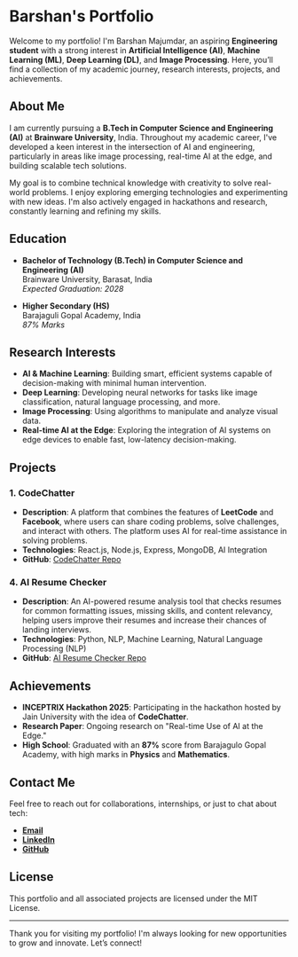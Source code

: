 # Barshan's Portfolio

Welcome to my portfolio! I'm Barshan Majumdar, an aspiring **Engineering student** with a strong interest in **Artificial Intelligence (AI)**, **Machine Learning (ML)**, **Deep Learning (DL)**, and **Image Processing**. Here, you’ll find a collection of my academic journey, research interests, projects, and achievements.

## About Me

I am currently pursuing a **B.Tech in Computer Science and Engineering (AI)** at **Brainware University**, India. Throughout my academic career, I've developed a keen interest in the intersection of AI and engineering, particularly in areas like image processing, real-time AI at the edge, and building scalable tech solutions.

My goal is to combine technical knowledge with creativity to solve real-world problems. I enjoy exploring emerging technologies and experimenting with new ideas. I'm also actively engaged in hackathons and research, constantly learning and refining my skills.

## Education

- **Bachelor of Technology (B.Tech) in Computer Science and Engineering (AI)**  
  Brainware University, Barasat, India  
  *Expected Graduation: 2028*

- **Higher Secondary (HS)**  
  Barajaguli Gopal Academy, India  
  *87% Marks*

## Research Interests

- **AI & Machine Learning**: Building smart, efficient systems capable of decision-making with minimal human intervention.
- **Deep Learning**: Developing neural networks for tasks like image classification, natural language processing, and more.
- **Image Processing**: Using algorithms to manipulate and analyze visual data.
- **Real-time AI at the Edge**: Exploring the integration of AI systems on edge devices to enable fast, low-latency decision-making.

## Projects

### 1. **CodeChatter**
   - **Description**: A platform that combines the features of **LeetCode** and **Facebook**, where users can share coding problems, solve challenges, and interact with others. The platform uses AI for real-time assistance in solving problems.
   - **Technologies**: React.js, Node.js, Express, MongoDB, AI Integration
   - **GitHub**: [CodeChatter Repo](https://github.com/Barshan-Majumdar/Project_CodeChatter.git)

### 4. **AI Resume Checker**
   - **Description**: An AI-powered resume analysis tool that checks resumes for common formatting issues, missing skills, and content relevancy, helping users improve their resumes and increase their chances of landing interviews.
   - **Technologies**: Python, NLP, Machine Learning, Natural Language Processing (NLP)
   - **GitHub**: [AI Resume Checker Repo](https://github.com/Barshan-Majumdar/AI-Resume-Checker.git)

## Achievements

- **INCEPTRIX Hackathon 2025**: Participating in the hackathon hosted by Jain University with the idea of **CodeChatter**.
- **Research Paper**: Ongoing research on "Real-time Use of AI at the Edge."
- **High School**: Graduated with an **87%** score from Barajagulo Gopal Academy, with high marks in **Physics** and **Mathematics**.

## Contact Me

Feel free to reach out for collaborations, internships, or just to chat about tech:

- [**Email**](mailto:barshanmajumdar249@gmail.com)
- [**LinkedIn**](https://linkedin.com/in/barshan-majumdar)
- [**GitHub**](https://github.com/Barshan-Majumdar)

## License

This portfolio and all associated projects are licensed under the MIT License.

---

Thank you for visiting my portfolio! I'm always looking for new opportunities to grow and innovate. Let’s connect!
